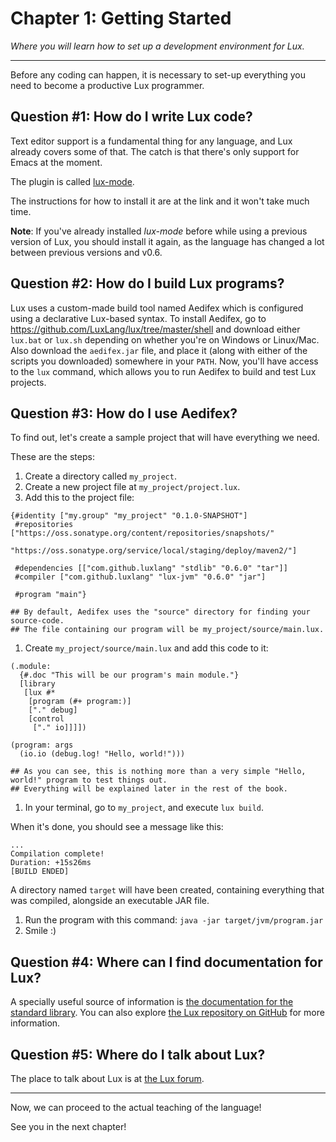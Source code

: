 # Chapter 1: Getting Started

_Where you will learn how to set up a development environment for Lux._

---

Before any coding can happen, it is necessary to set-up everything you need to become a productive Lux programmer.

## Question #1: How do I write Lux code?

Text editor support is a fundamental thing for any language, and Lux already covers some of that.
The catch is that there's only support for Emacs at the moment.

The plugin is called [lux-mode](https://github.com/LuxLang/lux/tree/master/lux-mode).

The instructions for how to install it are at the link and it won't take much time.

**Note**: If you've already installed _lux-mode_ before while using a previous version of Lux, you should install it again, as the language has changed a lot between previous versions and v0.6.

## Question #2: How do I build Lux programs?

Lux uses a custom-made build tool named Aedifex which is configured using a declarative Lux-based syntax.
To install Aedifex, go to https://github.com/LuxLang/lux/tree/master/shell and download either `lux.bat` or `lux.sh` depending on whether you're on Windows or Linux/Mac.
Also download the `aedifex.jar` file, and place it (along with either of the scripts you downloaded) somewhere in your `PATH`.
Now, you'll have access to the `lux` command, which allows you to run Aedifex to build and test Lux projects.

## Question #3: How do I use Aedifex?

To find out, let's create a sample project that will have everything we need.

These are the steps:

1. Create a directory called `my_project`.
1. Create a new project file at `my_project/project.lux`.
1. Add this to the project file:

```
{#identity ["my.group" "my_project" "0.1.0-SNAPSHOT"]
 #repositories ["https://oss.sonatype.org/content/repositories/snapshots/"
                "https://oss.sonatype.org/service/local/staging/deploy/maven2/"]
 
 #dependencies [["com.github.luxlang" "stdlib" "0.6.0" "tar"]]
 #compiler ["com.github.luxlang" "lux-jvm" "0.6.0" "jar"]

 #program "main"}

## By default, Aedifex uses the "source" directory for finding your source-code.
## The file containing our program will be my_project/source/main.lux.

```

1. Create `my_project/source/main.lux` and add this code to it:

```
(.module:
  {#.doc "This will be our program's main module."}
  [library
   [lux #*
    [program (#+ program:)]
    ["." debug]
    [control
     ["." io]]]])

(program: args
  (io.io (debug.log! "Hello, world!")))

## As you can see, this is nothing more than a very simple "Hello, world!" program to test things out.
## Everything will be explained later in the rest of the book.
```

1. In your terminal, go to `my_project`, and execute `lux build`.

When it's done, you should see a message like this:

```
...
Compilation complete!
Duration: +15s26ms
[BUILD ENDED]
```

A directory named `target` will have been created, containing everything that was compiled, alongside an executable JAR file.

1. Run the program with this command: `java -jar target/jvm/program.jar`
1. Smile :)

## Question #4: Where can I find documentation for Lux?

A specially useful source of information is [the documentation for the standard library](https://luxlang.github.io/lux/).
You can also explore [the Lux repository on GitHub](https://github.com/LuxLang/lux) for more information.

## Question #5: Where do I talk about Lux?

The place to talk about Lux is at [the Lux forum](http://luxlang.freeforums.net/).

---

Now, we can proceed to the actual teaching of the language!

See you in the next chapter!


